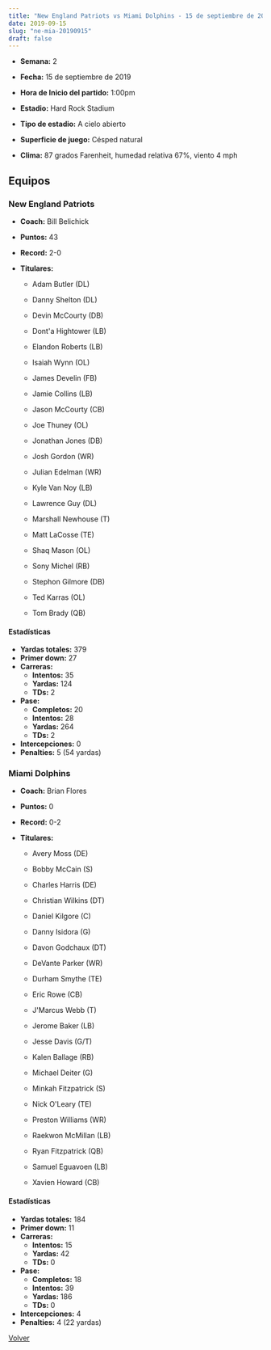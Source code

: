 ```yaml
---
title: "New England Patriots vs Miami Dolphins - 15 de septiembre de 2019"
date: 2019-09-15
slug: "ne-mia-20190915"
draft: false
---
```


* **Semana:** 2
* **Fecha:** 15 de septiembre de 2019

* **Hora de Inicio del partido:** 1:00pm
* **Estadio:** Hard Rock Stadium
* **Tipo de estadio:** A cielo abierto
* **Superficie de juego:** Césped natural
* **Clima:** 87 grados Farenheit, humedad relativa 67%, viento 4 mph

## Equipos


### New England Patriots
* **Coach:** Bill Belichick
* **Puntos:** 43
* **Record:** 2-0
* **Titulares:** 

  * Adam Butler (DL) 

  * Danny Shelton (DL) 

  * Devin McCourty (DB) 

  * Dont'a Hightower (LB) 

  * Elandon Roberts (LB) 

  * Isaiah Wynn (OL) 

  * James Develin (FB) 

  * Jamie Collins (LB) 

  * Jason McCourty (CB) 

  * Joe Thuney (OL) 

  * Jonathan Jones (DB) 

  * Josh Gordon (WR) 

  * Julian Edelman (WR) 

  * Kyle Van Noy (LB) 

  * Lawrence Guy (DL) 

  * Marshall Newhouse (T) 

  * Matt LaCosse (TE) 

  * Shaq Mason (OL) 

  * Sony Michel (RB) 

  * Stephon Gilmore (DB) 

  * Ted Karras (OL) 

  * Tom Brady (QB) 

#### Estadísticas
* **Yardas totales:** 379
* **Primer down:** 27
* **Carreras:**
  * **Intentos:** 35
  * **Yardas:** 124
  * **TDs:** 2
* **Pase:**
  * **Completos:** 20
  * **Intentos:** 28
  * **Yardas:** 264
  * **TDs:** 2
* **Intercepciones:** 0
* **Penalties:** 5 (54 yardas)

### Miami Dolphins
* **Coach:** Brian Flores
* **Puntos:** 0
* **Record:** 0-2
* **Titulares:** 

  * Avery Moss (DE) 

  * Bobby McCain (S) 

  * Charles Harris (DE) 

  * Christian Wilkins (DT) 

  * Daniel Kilgore (C) 

  * Danny Isidora (G) 

  * Davon Godchaux (DT) 

  * DeVante Parker (WR) 

  * Durham Smythe (TE) 

  * Eric Rowe (CB) 

  * J'Marcus Webb (T) 

  * Jerome Baker (LB) 

  * Jesse Davis (G/T) 

  * Kalen Ballage (RB) 

  * Michael Deiter (G) 

  * Minkah Fitzpatrick (S) 

  * Nick O'Leary (TE) 

  * Preston Williams (WR) 

  * Raekwon McMillan (LB) 

  * Ryan Fitzpatrick (QB) 

  * Samuel Eguavoen (LB) 

  * Xavien Howard (CB) 

#### Estadísticas
* **Yardas totales:** 184
* **Primer down:** 11
* **Carreras:**
  * **Intentos:** 15
  * **Yardas:** 42
  * **TDs:** 0
* **Pase:**
  * **Completos:** 18
  * **Intentos:** 39
  * **Yardas:** 186
  * **TDs:** 0
* **Intercepciones:** 4
* **Penalties:** 4 (22 yardas)


[Volver](/historia/2019)
